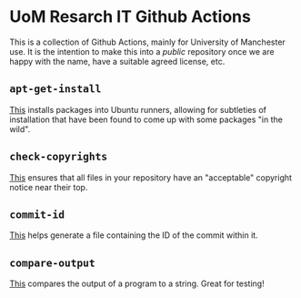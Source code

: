 # UoM Resarch IT Github Actions
This is a collection of Github Actions, mainly for University of Manchester use. It is the intention to make this into a _public_ repository once we are happy with the name, have a suitable agreed license, etc.

## `apt-get-install`

[This](apt-get-install) installs packages into Ubuntu runners, allowing for subtleties of installation that have been found to come up with some packages "in the wild".

## `check-copyrights`

[This](check-copyrights) ensures that all files in your repository have an "acceptable" copyright notice near their top.

## `commit-id`

[This](commit-id) helps generate a file containing the ID of the commit within it. 

## `compare-output`

[This](compare-output) compares the output of a program to a string. Great for testing!
